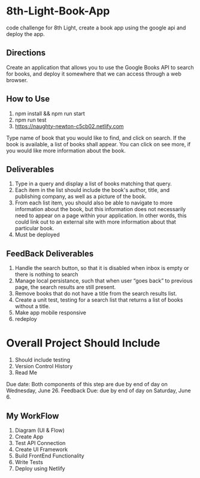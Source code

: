 # 8th-Light-Book-App

code challenge for 8th Light, create a book app using the google api and deploy the app.

## Directions

Create an application that allows you to use the Google Books API to search for books, and deploy it somewhere that we can access through a web browser.

## How to Use

1. npm install && npm run start
2. npm run test
3. https://naughty-newton-c5cb02.netlify.com

Type name of book that you would like to find, and click on search. If the book is available, a list of books shall appear. You can click on see more, if you would like more information about the book.

## Deliverables

1. Type in a query and display a list of books matching that query.
2. Each item in the list should include the book's author, title, and publishing company, as well as a picture of the book.
3. From each list item, you should also be able to navigate to more information about the book, but this information does not necessarily need to appear on a page within your application. In other words, this could link out to an external site with more information about that particular book.
4. Must be deployed

## FeedBack Deliverables

1. Handle the search button, so that it is disabled when inbox is empty or there is nothing to search
2. Manage local persistance, such that when user “goes back” to previous page, the search results are still present.
3. Remove books that do not have a title from the search results list.
4. Create a unit test, testing for a search list that returns a list of books without a title.
5. Make app mobile responsive
6. redeploy

# Overall Project Should Include

1. Should include testing
2. Version Control History
3. Read Me

Due date: Both components of this step are due by end of day on Wednesday, June 26.
Feedback Due: due by end of day on Saturday, June 6.

## My WorkFlow

1. Diagram (UI & Flow)
2. Create App
3. Test API Connection
4. Create UI Framework
5. Build FrontEnd Functionality
6. Write Tests
7. Deploy using Netlify
